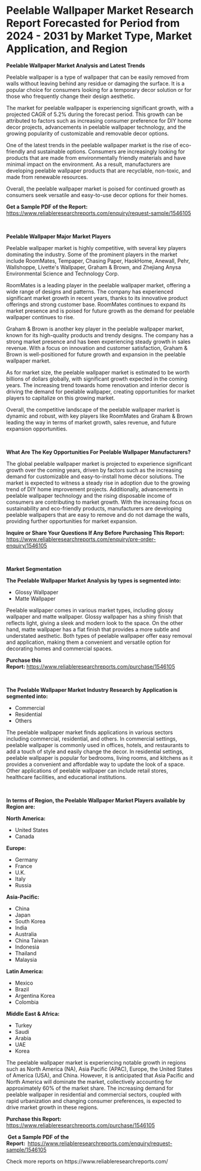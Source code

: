<p><h1>Peelable Wallpaper Market Research Report Forecasted for Period from 2024 -  2031 by Market Type, Market Application, and Region</h1></p><p><strong>Peelable Wallpaper Market Analysis and Latest Trends</strong></p>
<p><p>Peelable wallpaper is a type of wallpaper that can be easily removed from walls without leaving behind any residue or damaging the surface. It is a popular choice for consumers looking for a temporary decor solution or for those who frequently change their design aesthetic.</p><p>The market for peelable wallpaper is experiencing significant growth, with a projected CAGR of 5.2% during the forecast period. This growth can be attributed to factors such as increasing consumer preference for DIY home decor projects, advancements in peelable wallpaper technology, and the growing popularity of customizable and removable decor options.</p><p>One of the latest trends in the peelable wallpaper market is the rise of eco-friendly and sustainable options. Consumers are increasingly looking for products that are made from environmentally friendly materials and have minimal impact on the environment. As a result, manufacturers are developing peelable wallpaper products that are recyclable, non-toxic, and made from renewable resources.</p><p>Overall, the peelable wallpaper market is poised for continued growth as consumers seek versatile and easy-to-use decor options for their homes.</p></p>
<p><strong>Get a Sample PDF of the Report:&nbsp;</strong> <a href="https://www.reliableresearchreports.com/enquiry/request-sample/1546105">https://www.reliableresearchreports.com/enquiry/request-sample/1546105</a></p>
<p>&nbsp;</p>
<p><strong>Peelable Wallpaper Major Market Players</strong></p>
<p><p>Peelable wallpaper market is highly competitive, with several key players dominating the industry. Some of the prominent players in the market include RoomMates, Tempaper, Chasing Paper, HaokHome, Anewall, Pehr, Wallshoppe, Livette's Wallpaper, Graham & Brown, and Zhejiang Anysa Environmental Science and Technology Corp.</p><p>RoomMates is a leading player in the peelable wallpaper market, offering a wide range of designs and patterns. The company has experienced significant market growth in recent years, thanks to its innovative product offerings and strong customer base. RoomMates continues to expand its market presence and is poised for future growth as the demand for peelable wallpaper continues to rise.</p><p>Graham & Brown is another key player in the peelable wallpaper market, known for its high-quality products and trendy designs. The company has a strong market presence and has been experiencing steady growth in sales revenue. With a focus on innovation and customer satisfaction, Graham & Brown is well-positioned for future growth and expansion in the peelable wallpaper market.</p><p>As for market size, the peelable wallpaper market is estimated to be worth billions of dollars globally, with significant growth expected in the coming years. The increasing trend towards home renovation and interior decor is driving the demand for peelable wallpaper, creating opportunities for market players to capitalize on this growing market.</p><p>Overall, the competitive landscape of the peelable wallpaper market is dynamic and robust, with key players like RoomMates and Graham & Brown leading the way in terms of market growth, sales revenue, and future expansion opportunities.</p></p>
<p>&nbsp;</p>
<p><strong>What Are The Key Opportunities For Peelable Wallpaper Manufacturers?</strong></p>
<p><p>The global peelable wallpaper market is projected to experience significant growth over the coming years, driven by factors such as the increasing demand for customizable and easy-to-install home décor solutions. The market is expected to witness a steady rise in adoption due to the growing trend of DIY home improvement projects. Additionally, advancements in peelable wallpaper technology and the rising disposable income of consumers are contributing to market growth. With the increasing focus on sustainability and eco-friendly products, manufacturers are developing peelable wallpapers that are easy to remove and do not damage the walls, providing further opportunities for market expansion.</p></p>
<p><strong>Inquire or Share Your Questions If Any Before Purchasing This Report:</strong> <a href="https://www.reliableresearchreports.com/enquiry/pre-order-enquiry/1546105">https://www.reliableresearchreports.com/enquiry/pre-order-enquiry/1546105</a></p>
<p>&nbsp;</p>
<p><strong>Market Segmentation</strong></p>
<p><strong>The Peelable Wallpaper Market Analysis by types is segmented into:</strong></p>
<p><ul><li>Glossy Wallpaper</li><li>Matte Wallpaper</li></ul></p>
<p><p>Peelable wallpaper comes in various market types, including glossy wallpaper and matte wallpaper. Glossy wallpaper has a shiny finish that reflects light, giving a sleek and modern look to the space. On the other hand, matte wallpaper has a flat finish that provides a more subtle and understated aesthetic. Both types of peelable wallpaper offer easy removal and application, making them a convenient and versatile option for decorating homes and commercial spaces.</p></p>
<p><strong>Purchase this Report:&nbsp;</strong><a href="https://www.reliableresearchreports.com/purchase/1546105">https://www.reliableresearchreports.com/purchase/1546105</a></p>
<p>&nbsp;</p>
<p><strong>The Peelable Wallpaper Market Industry Research by Application is segmented into:</strong></p>
<p><ul><li>Commercial</li><li>Residential</li><li>Others</li></ul></p>
<p><p>The peelable wallpaper market finds applications in various sectors including commercial, residential, and others. In commercial settings, peelable wallpaper is commonly used in offices, hotels, and restaurants to add a touch of style and easily change the decor. In residential settings, peelable wallpaper is popular for bedrooms, living rooms, and kitchens as it provides a convenient and affordable way to update the look of a space. Other applications of peelable wallpaper can include retail stores, healthcare facilities, and educational institutions.</p></p>
<p>&nbsp;</p>
<p><strong>In terms of Region, the Peelable Wallpaper Market Players available by Region are:</strong></p>
<p>
    <p> <strong> North America: </strong>
        <ul>
            <li>United States</li>
            <li>Canada</li>
        </ul>
        </p> 
    <p> <strong> Europe: </strong>
        <ul>
            <li>Germany</li>
            <li>France</li>
            <li>U.K.</li>
            <li>Italy</li>
            <li>Russia</li>
        </ul>
        </p> 
    <p> <strong> Asia-Pacific: </strong>
        <ul>
            <li>China</li>
            <li>Japan</li>
            <li>South Korea</li>
            <li>India</li>
            <li>Australia</li>
            <li>China Taiwan</li>
            <li>Indonesia</li>
            <li>Thailand</li>
            <li>Malaysia</li>
        </ul>
        </p> 
    <p> <strong> Latin America: </strong>
        <ul>
            <li>Mexico</li>
            <li>Brazil</li>
            <li>Argentina Korea</li>
            <li>Colombia</li>
        </ul>
        </p> 
    <p> <strong> Middle East & Africa: </strong>
        <ul>
            <li>Turkey</li>
            <li>Saudi</li>
            <li>Arabia</li>
            <li>UAE</li>
            <li>Korea</li>
        </ul>
    </p>
    </p>
<p><p>The peelable wallpaper market is experiencing notable growth in regions such as North America (NA), Asia Pacific (APAC), Europe, the United States of America (USA), and China. However, it is anticipated that Asia Pacific and North America will dominate the market, collectively accounting for approximately 60% of the market share. The increasing demand for peelable wallpaper in residential and commercial sectors, coupled with rapid urbanization and changing consumer preferences, is expected to drive market growth in these regions.</p></p>
<p><strong>Purchase this Report: </strong><a href="https://www.reliableresearchreports.com/purchase/1546105">https://www.reliableresearchreports.com/purchase/1546105</a></p>
<p>&nbsp;<strong>Get a Sample PDF of the Report:&nbsp;&nbsp;</strong><a href="https://www.reliableresearchreports.com/enquiry/request-sample/1546105">https://www.reliableresearchreports.com/enquiry/request-sample/1546105</a></p>
<p><strong></strong></p>
<p>Check more reports on https://www.reliableresearchreports.com/</p>
